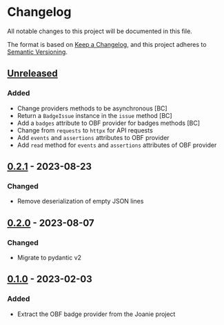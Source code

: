 # Changelog

All notable changes to this project will be documented in this file.

The format is based on [Keep a Changelog](https://keepachangelog.com/en/1.0.0/),
and this project adheres to [Semantic
Versioning](https://semver.org/spec/v2.0.0.html).

## [Unreleased]

### Added

- Change providers methods to be asynchronous [BC]
- Return a `BadgeIssue` instance in the `issue` method [BC]
- Add a `badges` attribute to OBF provider for badges methods [BC]
- Change from `requests` to `httpx` for API requests
- Add `events` and `assertions` attributes to OBF provider
- Add `read` method for `events` and `assertions` attributes of OBF provider 

## [0.2.1] - 2023-08-23

### Changed

- Remove deserialization of empty JSON lines

## [0.2.0] - 2023-08-07

### Changed

- Migrate to pydantic v2

## [0.1.0] - 2023-02-03

### Added

- Extract the OBF badge provider from the Joanie project

[Unreleased]: https://github.com/openfun/open-badges-client/compare/v0.2.1...main
[0.2.1]: https://github.com/openfun/open-badges-client/compare/v0.2.0...v0.2.1
[0.2.0]: https://github.com/openfun/open-badges-client/compare/v0.1.0...v0.2.0
[0.1.0]: https://github.com/openfun/open-badges-client/compare/a253313...v0.1.0
